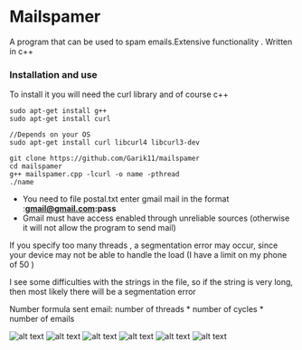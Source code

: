 # Mailspamer
A program that can be used to spam emails.Extensive functionality . Written in c++

### Installation and use
To install it you will need the curl library and of course c++

```
sudo apt-get install g++
sudo apt-get install curl

//Depends on your OS
sudo apt-get install curl libcurl4 libcurl3-dev 

git clone https://github.com/Garik11/mailspamer
cd mailspamer
g++ mailspamer.cpp -lcurl -o name -pthread
./name
```
+ You need to file postal.txt enter gmail mail in the format :**gmail@gmail.com:pass**
+ Gmail must have access enabled through unreliable sources (otherwise it will not allow the program to send mail)

If you specify too many threads , a segmentation error may occur, since your device may not be able to handle the load (I have a limit on my phone of 50 )

I see some difficulties with the strings in the file, so if the string is very long, then most likely there will be a segmentation error

Number formula sent email: number of threads * number of cycles * number of emails

![alt text](https://i.yapx.ru/IQ36w.jpg)
![alt text](https://i.yapx.ru/IQ366.jpg)
![alt text](https://i.yapx.ru/IQ37B.jpg)
![alt text](https://i.yapx.ru/IQ37M.png)
![alt text](https://i.yapx.ru/IQ37S.jpg)
![alt text](https://i.yapx.ru/IQ37Y.jpg)
